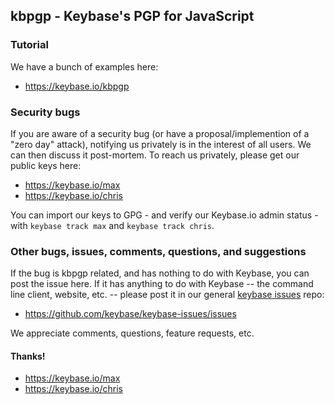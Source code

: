 
## kbpgp - Keybase's PGP for JavaScript

### Tutorial

We have a bunch of examples here:

   - https://keybase.io/kbpgp

### Security bugs

If you are aware of a security bug (or have a proposal/implemention of a "zero day" attack), notifying us privately is in the interest of all users. We can then discuss it post-mortem. To reach us privately, please get our public keys here:

  - https://keybase.io/max
  - https://keybase.io/chris
  
You can import our keys to GPG - and verify our Keybase.io admin status - with `keybase track max` and `keybase track chris`.

### Other bugs, issues, comments, questions, and suggestions

If the bug is kbpgp related, and has nothing to do with Keybase, you can post the issue here. If it has anything to do with Keybase -- the command line client, website, etc. -- please post it in our general [keybase issues](https://github.com/keybase/keybase-issues/issues) repo:

  - https://github.com/keybase/keybase-issues/issues

We appreciate comments, questions, feature requests, etc.

#### Thanks!

  - https://keybase.io/max
  - https://keybase.io/chris
